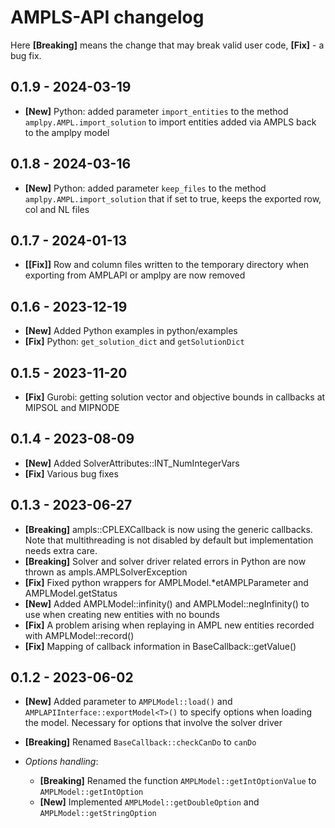 # AMPLS-API changelog

Here **[Breaking]** means the change that may break valid user code, **[Fix]** - a bug fix.

## 0.1.9 - 2024-03-19
* **[New]** Python: added parameter `import_entities` to the method `amplpy.AMPL.import_solution` to 
            import entities added via AMPLS back to the amplpy model
  
## 0.1.8 - 2024-03-16
* **[New]** Python: added parameter `keep_files` to the method `amplpy.AMPL.import_solution` that
            if set to true, keeps the exported row, col and NL files 
  
## 0.1.7 - 2024-01-13

* **[[Fix]]** Row and column files written to the temporary directory when exporting from AMPLAPI 
            or amplpy are now removed
            
## 0.1.6 - 2023-12-19

* **[New]** Added Python examples in python/examples
* **[Fix]** Python: `get_solution_dict` and `getSolutionDict`

## 0.1.5 - 2023-11-20

* **[Fix]** Gurobi: getting solution vector and objective bounds in callbacks at MIPSOL and MIPNODE

## 0.1.4 - 2023-08-09

* **[New]** Added SolverAttributes::INT_NumIntegerVars
* **[Fix]** Various bug fixes

## 0.1.3 - 2023-06-27

* **[Breaking]** ampls::CPLEXCallback is now using the generic callbacks. Note that multithreading 
  is not disabled by default but implementation needs extra care. 
* **[Breaking]** Solver and solver driver related errors in Python are now thrown as ampls.AMPLSolverException
* **[Fix]** Fixed python wrappers for AMPLModel.*etAMPLParameter and AMPLModel.getStatus
* **[New]** Added AMPLModel::infinity() and AMPLModel::negInfinity() to use when creating new entities
  with no bounds
* **[Fix]** A problem arising when replaying in AMPL new entities recorded with AMPLModel::record()
* **[Fix]** Mapping of callback information in BaseCallback::getValue()

## 0.1.2 - 2023-06-02

* **[New]** Added parameter to `AMPLModel::load()` and `AMPLAPIInterface::exportModel<T>()`
  to specify options when loading the model. Necessary for options that involve the solver 
  driver 
* **[Breaking]** Renamed `BaseCallback::checkCanDo` to `canDo`
* *Options handling*: 
  
  * **[Breaking]** Renamed the function `AMPLModel::getIntOptionValue` to `AMPLModel::getIntOption`
  * **[New]** Implemented `AMPLModel::getDoubleOption` and `AMPLModel::getStringOption`



